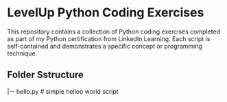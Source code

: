 # LevelUp Python Coding Exercises
This repository contains a collection of Python coding exercises completed as part of my Python certification from LinkedIn Learning.
Each script is self-contained and demonstrates a specific concept or programming technique.

## Folder Sstructure

|-- hello.py # simple helloo world script
